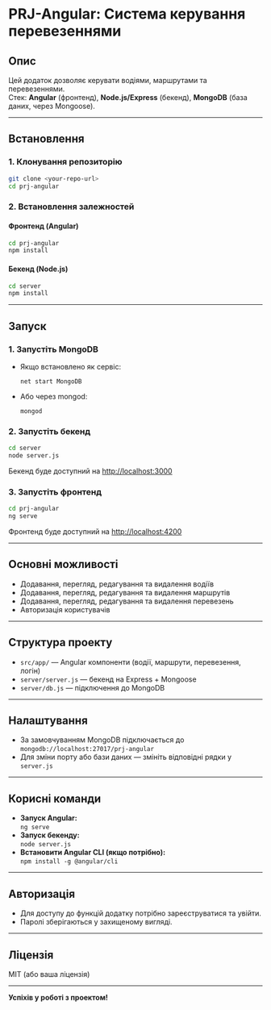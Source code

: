 # PRJ-Angular: Система керування перевезеннями

## Опис

Цей додаток дозволяє керувати водіями, маршрутами та перевезеннями.  
Стек: **Angular** (фронтенд), **Node.js/Express** (бекенд), **MongoDB** (база даних, через Mongoose).

---

## Встановлення

### 1. Клонування репозиторію

```bash
git clone <your-repo-url>
cd prj-angular
```

### 2. Встановлення залежностей

#### Фронтенд (Angular)

```bash
cd prj-angular
npm install
```

#### Бекенд (Node.js)

```bash
cd server
npm install
```

---

## Запуск

### 1. Запустіть MongoDB

- Якщо встановлено як сервіс:
  ```
  net start MongoDB
  ```
- Або через mongod:
  ```
  mongod
  ```

### 2. Запустіть бекенд

```bash
cd server
node server.js
```

Бекенд буде доступний на [http://localhost:3000](http://localhost:3000)

### 3. Запустіть фронтенд

```bash
cd prj-angular
ng serve
```

Фронтенд буде доступний на [http://localhost:4200](http://localhost:4200)

---

## Основні можливості

- Додавання, перегляд, редагування та видалення водіїв
- Додавання, перегляд, редагування та видалення маршрутів
- Додавання, перегляд, редагування та видалення перевезень
- Авторизація користувачів

---

## Структура проекту

- `src/app/` — Angular компоненти (водії, маршрути, перевезення, логін)
- `server/server.js` — бекенд на Express + Mongoose
- `server/db.js` — підключення до MongoDB

---

## Налаштування

- За замовчуванням MongoDB підключається до `mongodb://localhost:27017/prj-angular`
- Для зміни порту або бази даних — змініть відповідні рядки у `server.js`

---

## Корисні команди

- **Запуск Angular:**  
  `ng serve`
- **Запуск бекенду:**  
  `node server.js`
- **Встановити Angular CLI (якщо потрібно):**  
  `npm install -g @angular/cli`

---

## Авторизація

- Для доступу до функцій додатку потрібно зареєструватися та увійти.
- Паролі зберігаються у захищеному вигляді.

---

## Ліцензія

MIT (або ваша ліцензія)

---

**Успіхів у роботі з проектом!**
